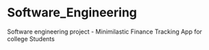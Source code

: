 # Software_Engineering
Software engineering project - Minimilastic Finance Tracking App for college Students
